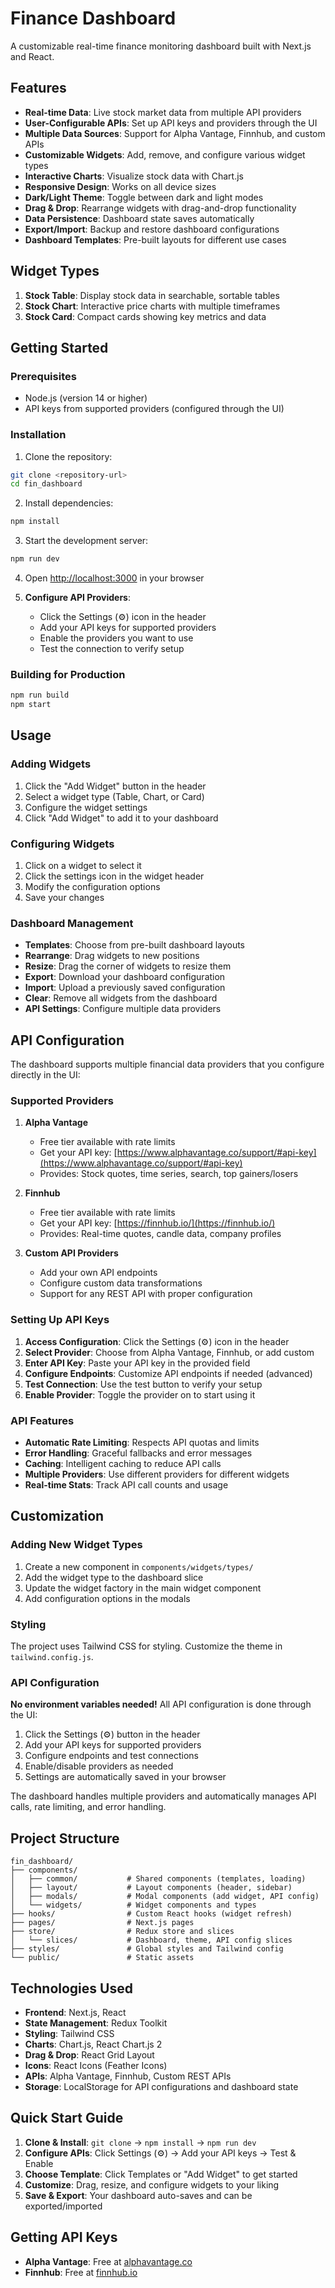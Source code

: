# Finance Dashboard

A customizable real-time finance monitoring dashboard built with Next.js and React.

## Features

- **Real-time Data**: Live stock market data from multiple API providers
- **User-Configurable APIs**: Set up API keys and providers through the UI
- **Multiple Data Sources**: Support for Alpha Vantage, Finnhub, and custom APIs
- **Customizable Widgets**: Add, remove, and configure various widget types
- **Interactive Charts**: Visualize stock data with Chart.js
- **Responsive Design**: Works on all device sizes
- **Dark/Light Theme**: Toggle between dark and light modes
- **Drag & Drop**: Rearrange widgets with drag-and-drop functionality
- **Data Persistence**: Dashboard state saves automatically
- **Export/Import**: Backup and restore dashboard configurations
- **Dashboard Templates**: Pre-built layouts for different use cases

## Widget Types

1. **Stock Table**: Display stock data in searchable, sortable tables
2. **Stock Chart**: Interactive price charts with multiple timeframes
3. **Stock Card**: Compact cards showing key metrics and data

## Getting Started

### Prerequisites

- Node.js (version 14 or higher)
- API keys from supported providers (configured through the UI)

### Installation

1. Clone the repository:
```bash
git clone <repository-url>
cd fin_dashboard
```

2. Install dependencies:
```bash
npm install
```

3. Start the development server:
```bash
npm run dev
```

4. Open [http://localhost:3000](http://localhost:3000) in your browser

5. **Configure API Providers**: 
   - Click the Settings (⚙️) icon in the header
   - Add your API keys for supported providers
   - Enable the providers you want to use
   - Test the connection to verify setup

### Building for Production

```bash
npm run build
npm start
```

## Usage

### Adding Widgets

1. Click the "Add Widget" button in the header
2. Select a widget type (Table, Chart, or Card)
3. Configure the widget settings
4. Click "Add Widget" to add it to your dashboard

### Configuring Widgets

1. Click on a widget to select it
2. Click the settings icon in the widget header
3. Modify the configuration options
4. Save your changes

### Dashboard Management

- **Templates**: Choose from pre-built dashboard layouts
- **Rearrange**: Drag widgets to new positions
- **Resize**: Drag the corner of widgets to resize them
- **Export**: Download your dashboard configuration
- **Import**: Upload a previously saved configuration
- **Clear**: Remove all widgets from the dashboard
- **API Settings**: Configure multiple data providers

## API Configuration

The dashboard supports multiple financial data providers that you configure directly in the UI:

### Supported Providers

1. **Alpha Vantage** 
   - Free tier available with rate limits
   - Get your API key: [https://www.alphavantage.co/support/#api-key](https://www.alphavantage.co/support/#api-key)
   - Provides: Stock quotes, time series, search, top gainers/losers

2. **Finnhub**
   - Free tier available with rate limits  
   - Get your API key: [https://finnhub.io/](https://finnhub.io/)
   - Provides: Real-time quotes, candle data, company profiles

3. **Custom API Providers**
   - Add your own API endpoints
   - Configure custom data transformations
   - Support for any REST API with proper configuration

### Setting Up API Keys

1. **Access Configuration**: Click the Settings (⚙️) icon in the header
2. **Select Provider**: Choose from Alpha Vantage, Finnhub, or add custom
3. **Enter API Key**: Paste your API key in the provided field
4. **Configure Endpoints**: Customize API endpoints if needed (advanced)
5. **Test Connection**: Use the test button to verify your setup
6. **Enable Provider**: Toggle the provider on to start using it

### API Features

- **Automatic Rate Limiting**: Respects API quotas and limits
- **Error Handling**: Graceful fallbacks and error messages
- **Caching**: Intelligent caching to reduce API calls
- **Multiple Providers**: Use different providers for different widgets
- **Real-time Stats**: Track API call counts and usage

## Customization

### Adding New Widget Types

1. Create a new component in `components/widgets/types/`
2. Add the widget type to the dashboard slice
3. Update the widget factory in the main widget component
4. Add configuration options in the modals

### Styling

The project uses Tailwind CSS for styling. Customize the theme in `tailwind.config.js`.

### API Configuration

**No environment variables needed!** All API configuration is done through the UI:

1. Click the Settings (⚙️) button in the header
2. Add your API keys for supported providers
3. Configure endpoints and test connections
4. Enable/disable providers as needed
5. Settings are automatically saved in your browser

The dashboard handles multiple providers and automatically manages API calls, rate limiting, and error handling.

## Project Structure

```
fin_dashboard/
├── components/
│   ├── common/           # Shared components (templates, loading)
│   ├── layout/           # Layout components (header, sidebar)
│   ├── modals/           # Modal components (add widget, API config)
│   └── widgets/          # Widget components and types
├── hooks/                # Custom React hooks (widget refresh)
├── pages/                # Next.js pages
├── store/                # Redux store and slices
│   └── slices/           # Dashboard, theme, API config slices
├── styles/               # Global styles and Tailwind config
└── public/               # Static assets
```

## Technologies Used

- **Frontend**: Next.js, React
- **State Management**: Redux Toolkit
- **Styling**: Tailwind CSS
- **Charts**: Chart.js, React Chart.js 2
- **Drag & Drop**: React Grid Layout
- **Icons**: React Icons (Feather Icons)
- **APIs**: Alpha Vantage, Finnhub, Custom REST APIs
- **Storage**: LocalStorage for API configurations and dashboard state

## Quick Start Guide

1. **Clone & Install**: `git clone` → `npm install` → `npm run dev`
2. **Configure APIs**: Click Settings (⚙️) → Add your API keys → Test & Enable
3. **Choose Template**: Click Templates or "Add Widget" to get started
4. **Customize**: Drag, resize, and configure widgets to your liking
5. **Save & Export**: Your dashboard auto-saves and can be exported/imported

## Getting API Keys

- **Alpha Vantage**: Free at [alphavantage.co](https://www.alphavantage.co/support/#api-key)
- **Finnhub**: Free at [finnhub.io](https://finnhub.io/)



